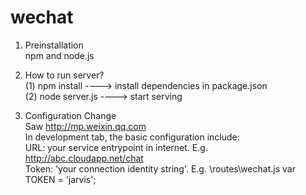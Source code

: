 # wechat

1. Preinstallation<br>
   npm and node.js

2. How to run server?<br>
  (1) npm install                   ----> install dependencies in package.json<br>
  (2) node server.js                ----> start serving

3. Configuration Change<br>
  Saw http://mp.weixin.qq.com<br>
  In development tab, the basic configuration include:<br>
   URL: your service entrypoint in internet. E.g. http://abc.cloudapp.net/chat<br>
   Token: 'your connection identity string'. E.g. \routes\wechat.js var TOKEN = 'jarvis';
